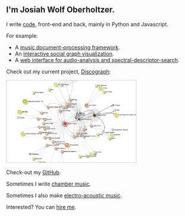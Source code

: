 ## I'm **Josiah Wolf Oberholtzer**.

I write [code](/code/), front-end and back, mainly in Python and Javascript.

For example:

- A [music document-processing framework](/code/abjad/).
- An [interactive social graph visualization](/code/discograph/).
- A [web interface for audio-analysis and spectral-descriptor-search](/code/sasha/).

Check out my current project, [Discograph](http://discograph.mbrsi.org):

<a href="http://discograph.mbrsi.org">
    <img src="/assets/images/discograph.png" width="348" style="border: 1px solid #ccc;" />
</a>

Check-out my [GitHub](http://github.com/josiah-wolf-oberholtzer).

Sometimes I write [chamber music](/scores/).

Sometimes I also make [electro-acoustic music](/tapes/).

Interested? You can <a href="mailto:josiah.oberholtzer@gmail.com">hire me</a>.